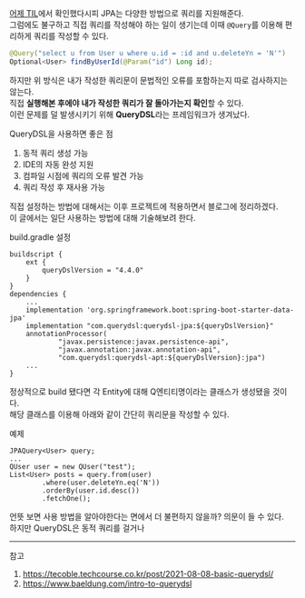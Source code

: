 [어제 TIL](JPA_query_method.md)에서 확인했다시피 JPA는 다양한 방법으로 쿼리를 지원해준다.  
그럼에도 불구하고 직접 쿼리를 작성해야 하는 일이 생기는데 이때 `@Query`를 이용해 편리하게 쿼리를 작성할 수 있다.

```java
@Query("select u from User u where u.id = :id and u.deleteYn = 'N'")
Optional<User> findByUserId(@Param("id") Long id);
```

하지만 위 방식은 내가 작성한 쿼리문이 문법적인 오류를 포함하는지 따로 검사하지는 않는다.  
직접 **실행해본 후에야 내가 작성한 쿼리가 잘 돌아가는지 확인**할 수 있다.  
이런 문제를 덜 발생시키기 위해 **QueryDSL**라는 프레임워크가 생겨났다.

QueryDSL을 사용하면 좋은 점
1. 동적 쿼리 생성 가능
2. IDE의 자동 완성 지원
3. 컴파일 시점에 쿼리의 오류 발견 가능
4. 쿼리 작성 후 재사용 가능

직접 설정하는 방법에 대해서는 이후 프로젝트에 적용하면서 블로그에 정리하겠다.  
이 글에서는 일단 사용하는 방법에 대해 기술해보려 한다.

build.gradle 설정
```
buildscript {
    ext {
        queryDslVersion = "4.4.0"
    }
}
dependencies {
    ...
    implementation 'org.springframework.boot:spring-boot-starter-data-jpa'
    implementation "com.querydsl:querydsl-jpa:${queryDslVersion}"
    annotationProcessor(
            "javax.persistence:javax.persistence-api",
            "javax.annotation:javax.annotation-api",
            "com.querydsl:querydsl-apt:${queryDslVersion}:jpa")
    ...
}
```

정상적으로 build 됐다면 각 Entity에 대해 Q엔티티명이라는 클래스가 생성됐을 것이다.  
해당 클래스를 이용해 아래와 같이 간단히 쿼리문을 작성할 수 있다.

예제
```
JPAQuery<User> query;
...
QUser user = new QUser("test");
List<User> posts = query.from(user)
        .where(user.deleteYn.eq('N'))
        .orderBy(user.id.desc())
        .fetchOne();
```


언뜻 보면 사용 방법을 알아야한다는 면에서 더 불편하지 않을까? 의문이 들 수 있다.  
하지만 QueryDSL은 동적 쿼리를 걸거나 

***
참고
1. https://tecoble.techcourse.co.kr/post/2021-08-08-basic-querydsl/
2. https://www.baeldung.com/intro-to-querydsl